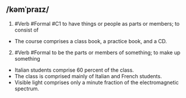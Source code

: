## /kəmˈpraɪz/
1. #Verb  #Formal 
#C1
to have things or people as parts or members; to consist of

- The course comprises a class book, a practice book, and a CD.

2. #Verb  #Formal 
to be the parts or members of something; to make up something

- Italian students comprise 60 percent of the class.
- The class is comprised mainly of Italian and French students.
- Visible light comprises only a minute fraction of the electromagnetic spectrum.
